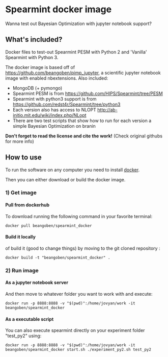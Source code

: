 # Spearmint docker image

Wanna test out Bayesian Optimization with jupyter notebook support?

## What's included?

Docker files to test-out Spearmint PESM with Python 2 and 'Vanilla' Spearmint with Python 3.

The docker image is based off of <https://github.com/beangoben/pimp_jupyter>, a scientific jupyter notebook image with enabled nbextensions. Also included:

- MongoDB (+ pymongo)
- Spearmint PESM is from <https://github.com/HIPS/Spearmint/tree/PESM>
- Spearmint with python3 support is from <https://github.com/redst4r/Spearmint/tree/python3>
- Each version also has access to NLOPT <http://ab-initio.mit.edu/wiki/index.php/NLopt>
- There are two test scripts that show how to run for each version a simple Bayesian Optimization on branin

**Don't forget to read the license and cite the work!** (Check original githubs for more info)

## How to use

To run the software on any computer you need to install [docker](https://www.docker.com/).

Then you can either download or build the docker image.

### 1) Get image
#### Pull from dockerhub
To download running the following command in your favorite terminal:

```
docker pull beangoben/spearmint_docker
```
#### Build it locally
of build it (good to change things) by moving to the git cloned repository :

```
docker build -t "beangoben/spearmint_docker" .
```
### 2) Run image

#### As a jupyter notebook server
And then move to whatever folder you want to work with and execute:

```
docker run -p 8888:8888 -v "$(pwd)":/home/jovyan/work -it beangoben/spearmint_docker
```

#### As a executable script

You can also execute spearmint directly on your experiment folder "test_py2" using:


```
docker run -p 8888:8888 -v "$(pwd)":/home/jovyan/work -it beangoben/spearmint_docker start.sh ./experiment_py2.sh test_py2
```
